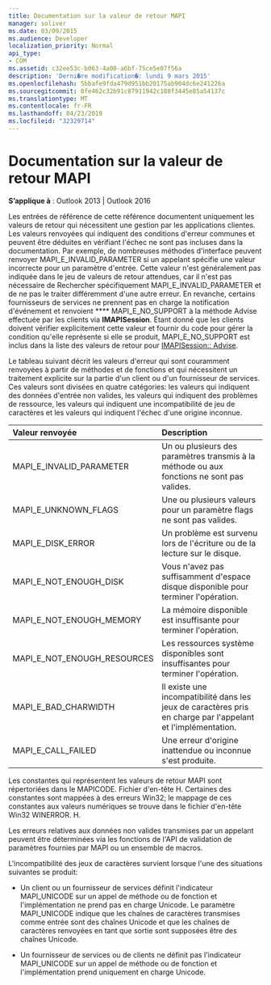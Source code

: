 ```yaml
---
title: Documentation sur la valeur de retour MAPI
manager: soliver
ms.date: 03/09/2015
ms.audience: Developer
localization_priority: Normal
api_type:
- COM
ms.assetid: c32ee53c-b063-4a00-a6bf-75ce5e07f56a
description: 'Derni�re modification�: lundi 9 mars 2015'
ms.openlocfilehash: 5bbafe9fda479d951bb20175ab904dc6e241226a
ms.sourcegitcommit: 8fe462c32b91c87911942c188f3445e85a54137c
ms.translationtype: MT
ms.contentlocale: fr-FR
ms.lasthandoff: 04/23/2019
ms.locfileid: "32329714"
---
```

# <a name="mapi-return-value-documentation"></a>Documentation sur la valeur de retour MAPI

  
  
**S’applique à** : Outlook 2013 | Outlook 2016 
  
Les entrées de référence de cette référence documentent uniquement les valeurs de retour qui nécessitent une gestion par les applications clientes. Les valeurs renvoyées qui indiquent des conditions d'erreur communes et peuvent être déduites en vérifiant l'échec ne sont pas incluses dans la documentation. Par exemple, de nombreuses méthodes d'interface peuvent renvoyer MAPI_E_INVALID_PARAMETER si un appelant spécifie une valeur incorrecte pour un paramètre d'entrée. Cette valeur n'est généralement pas indiquée dans le jeu de valeurs de retour attendues, car il n'est pas nécessaire de Rechercher spécifiquement MAPI_E_INVALID_PARAMETER et de ne pas le traiter différemment d'une autre erreur. En revanche, certains fournisseurs de services ne prennent pas en charge la notification d'événement et renvoient **** MAPI_E_NO_SUPPORT à la méthode Advise effectuée par les clients via **IMAPISession**. Étant donné que les clients doivent vérifier explicitement cette valeur et fournir du code pour gérer la condition qu'elle représente si elle se produit, MAPI_E_NO_SUPPORT est inclus dans la liste des valeurs de retour pour [IMAPISession:: Advise](imapisession-advise.md).
  
Le tableau suivant décrit les valeurs d'erreur qui sont couramment renvoyées à partir de méthodes et de fonctions et qui nécessitent un traitement explicite sur la partie d'un client ou d'un fournisseur de services. Ces valeurs sont divisées en quatre catégories: les valeurs qui indiquent des données d'entrée non valides, les valeurs qui indiquent des problèmes de ressource, les valeurs qui indiquent une incompatibilité de jeu de caractères et les valeurs qui indiquent l'échec d'une origine inconnue.
  
|**Valeur renvoyée**|**Description**|
|:-----|:-----|
|MAPI_E_INVALID_PARAMETER  <br/> |Un ou plusieurs des paramètres transmis à la méthode ou aux fonctions ne sont pas valides.  <br/> |
|MAPI_E_UNKNOWN_FLAGS  <br/> |Une ou plusieurs valeurs pour un paramètre flags ne sont pas valides.  <br/> |
|MAPI_E_DISK_ERROR  <br/> |Un problème est survenu lors de l'écriture ou de la lecture sur le disque.  <br/> |
|MAPI_E_NOT_ENOUGH_DISK  <br/> |Vous n'avez pas suffisamment d'espace disque disponible pour terminer l'opération.  <br/> |
|MAPI_E_NOT_ENOUGH_MEMORY  <br/> |La mémoire disponible est insuffisante pour terminer l'opération.  <br/> |
|MAPI_E_NOT_ENOUGH_RESOURCES  <br/> |Les ressources système disponibles sont insuffisantes pour terminer l'opération.  <br/> |
|MAPI_E_BAD_CHARWIDTH  <br/> |Il existe une incompatibilité dans les jeux de caractères pris en charge par l'appelant et l'implémentation.  <br/> |
|MAPI_E_CALL_FAILED  <br/> |Une erreur d'origine inattendue ou inconnue s'est produite.  <br/> |
   
Les constantes qui représentent les valeurs de retour MAPI sont répertoriées dans le MAPICODE. Fichier d'en-tête H. Certaines des constantes sont mappées à des erreurs Win32; le mappage de ces constantes aux valeurs numériques se trouve dans le fichier d'en-tête Win32 WINERROR. H.
  
Les erreurs relatives aux données non valides transmises par un appelant peuvent être déterminées via les fonctions de l'API de validation de paramètres fournies par MAPI ou un ensemble de macros. 
  
L'incompatibilité des jeux de caractères survient lorsque l'une des situations suivantes se produit:
  
- Un client ou un fournisseur de services définit l'indicateur MAPI_UNICODE sur un appel de méthode ou de fonction et l'implémentation ne prend pas en charge Unicode. Le paramètre MAPI_UNICODE indique que les chaînes de caractères transmises comme entrée sont des chaînes Unicode et que les chaînes de caractères renvoyées en tant que sortie sont supposées être des chaînes Unicode.
    
- Un fournisseur de services ou de clients ne définit pas l'indicateur MAPI_UNICODE sur un appel de méthode ou de fonction et l'implémentation prend uniquement en charge Unicode.
    

